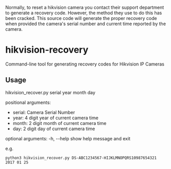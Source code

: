 Normally, to reset a hikvision camera you contact their support department to generate a recovery code. However, the method they use to do this has been cracked. This source code will generate the proper recovery code when provided the camera's serial number and current time reported by the camera.


# hikvision-recovery
Command-line tool for generating recovery codes for Hikvision IP Cameras

## Usage 

hikvision_recover.py serial year month day

positional arguments:

*  serial:      Camera Serial Number
*  year:        4 digit year of current camera time
*  month:       2 digit month of current camera time
*  day:         2 digit day of current camera time

optional arguments:
  -h, --help  show help message and exit

e.g. 
```
python3 hikvision_recover.py DS-ABC1234567-HIJKLMNOPQRS10987654321 2017 01 25
```

